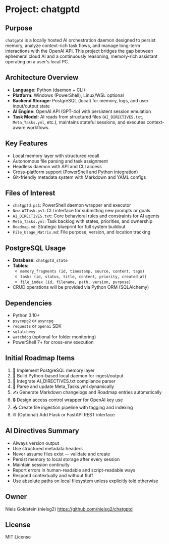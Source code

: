 # Project: chatgptd

## Purpose
`chatgptd` is a locally hosted AI orchestration daemon designed to persist memory, analyze context-rich task flows, and manage long-term interactions with the OpenAI API. This project bridges the gap between ephemeral cloud AI and a continuously reasoning, memory-rich assistant operating on a user's local PC.

## Architecture Overview
- **Language:** Python (daemon + CLI)
- **Platform:** Windows (PowerShell), Linux/WSL optional
- **Backend Storage:** PostgreSQL (local) for memory, logs, and user input/output state
- **AI Engine:** OpenAI API (GPT-4o) with persistent session emulation
- **Task Model:** AI reads from structured files (`AI_DIRECTIVES.txt`, `Meta_Tasks.yml`, etc.), maintains stateful sessions, and executes context-aware workflows.

## Key Features
- Local memory layer with structured recall
- Autonomous file parsing and task assignment
- Headless daemon with API and CLI access
- Cross-platform support (PowerShell and Python integration)
- Git-friendly metadata system with Markdown and YAML configs

## Files of Interest
- `chatgptd.ps1`: PowerShell daemon wrapper and executor
- `New-AITask.ps1`: CLI interface for submitting new prompts or goals
- `AI_DIRECTIVES.txt`: Core behavioral rules and constraints for AI agents
- `Meta_Tasks.yml`: Task backlog with states, priorities, and ownership
- `Roadmap.md`: Strategic blueprint for full system buildout
- `File_Usage_Matrix.md`: File purpose, version, and location tracking

## PostgreSQL Usage
- **Database:** `chatgptd_state`
- **Tables:**
  - `memory_fragments (id, timestamp, source, content, tags)`
  - `tasks (id, status, title, content, priority, created_at)`
  - `file_index (id, filename, path, version, purpose)`
- CRUD operations will be provided via Python ORM (SQLAlchemy)

## Dependencies
- Python 3.10+
- `psycopg2` or `asyncpg`
- `requests` or `openai` SDK
- `sqlalchemy`
- `watchdog` (optional for folder monitoring)
- PowerShell 7+ for cross-env execution

## Initial Roadmap Items
1. 🧠 Implement PostgreSQL memory layer
2. 🧰 Build Python-based local daemon for ingest/output
3. 🔁 Integrate AI_DIRECTIVES.txt compliance parser
4. 🧭 Parse and update Meta_Tasks.yml dynamically
5. ✍️ Generate Markdown changelogs and Roadmap entries automatically
6. 🔒 Design access control wrapper for OpenAI key use
7. 📥 Create file ingestion pipeline with tagging and indexing
8. 🌐 (Optional) Add Flask or FastAPI REST interface

## AI Directives Summary
- Always version output
- Use structured metadata headers
- Never assume files exist — validate and create
- Persist memory to local storage after every session
- Maintain session continuity
- Report errors in human-readable and script-readable ways
- Respond contextually and without fluff
- Use absolute paths on local filesystem unless explicitly told otherwise

## Owner
Niels Goldstein (nielsg2)
https://github.com/nielsg2/chatgptd

## License
MIT License